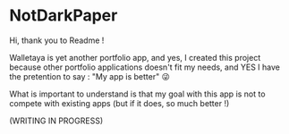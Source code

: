 # NotDarkPaper

Hi, thank you to Readme !

Walletaya is yet another portfolio app, and yes, I created this project because other portfolio applications doesn't fit my needs, and YES I have the pretention to say : "My app is better" 😜

What is important to understand is that my goal with this app is not to compete with existing apps (but if it does, so much better !)

(WRITING IN PROGRESS)